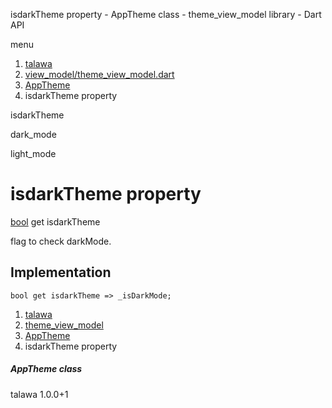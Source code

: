 




isdarkTheme property - AppTheme class - theme\_view\_model library - Dart API







menu

1. [talawa](../../index.html)
2. [view\_model/theme\_view\_model.dart](../../file-___home_harshil_Desktop_open-source_palisadoes_talawa_lib_view_model_theme_view_model/)
3. [AppTheme](../../file-___home_harshil_Desktop_open-source_palisadoes_talawa_lib_view_model_theme_view_model/AppTheme-class.html)
4. isdarkTheme property

isdarkTheme


dark\_mode

light\_mode




# isdarkTheme property


[bool](https://api.flutter.dev/flutter/dart-core/bool-class.html)
get
isdarkTheme

flag to check darkMode.


## Implementation

```
bool get isdarkTheme => _isDarkMode;
```


 


1. [talawa](../../index.html)
2. [theme\_view\_model](../../file-___home_harshil_Desktop_open-source_palisadoes_talawa_lib_view_model_theme_view_model/)
3. [AppTheme](../../file-___home_harshil_Desktop_open-source_palisadoes_talawa_lib_view_model_theme_view_model/AppTheme-class.html)
4. isdarkTheme property

##### AppTheme class





talawa
1.0.0+1






